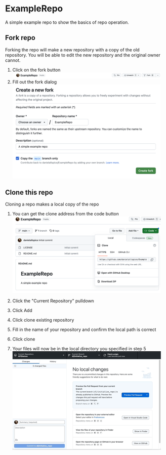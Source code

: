 # ExampleRepo
A simple example repo to show the basics of repo operation.

## Fork repo
Forking the repo will make a new repository with a copy of the old repository.
You will be able to edit the new repository and the original owner cannot.

1) Click on the fork button
![fork](/example-repo.png)
2) Fill out the fork dialog
![fork](/fork.png)


## Clone this repo
Cloning a repo makes a local copy of the repo

1) You can get the clone address from the code button
![clone](/clone.png)

2) Click the "Current Repository" pulldown
3) Click Add
4) Click clone existing repository
5) Fill in the name of your repository and confirm the local path is correct
6) Click clone
7) Your files will now be in the local directory you specified in step 5
![clone gif](/clone-vid.gif)

